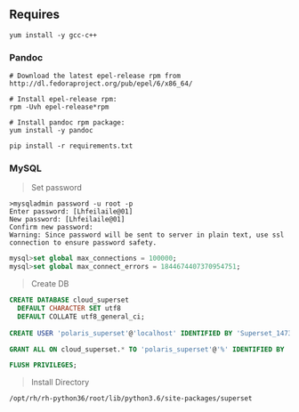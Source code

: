## Requires



```shel
yum install -y gcc-c++ 
```



### Pandoc

```
# Download the latest epel-release rpm from
http://dl.fedoraproject.org/pub/epel/6/x86_64/

# Install epel-release rpm:
rpm -Uvh epel-release*rpm

# Install pandoc rpm package:
yum install -y pandoc
```



```
pip install -r requirements.txt
```



### MySQL

> Set password

```shell
>mysqladmin password -u root -p
Enter password: [Lhfeilaile@01]
New password: [Lhfeilaile@01]
Confirm new password: 
Warning: Since password will be sent to server in plain text, use ssl connection to ensure password safety.
```



```sql
mysql>set global max_connections = 100000;
mysql>set global max_connect_errors = 1844674407370954751;
```



> Create DB 

```sql
CREATE DATABASE cloud_superset
  DEFAULT CHARACTER SET utf8
  DEFAULT COLLATE utf8_general_ci;
  
CREATE USER 'polaris_superset'@'localhost' IDENTIFIED BY 'Superset_1473';

GRANT ALL ON cloud_superset.* TO 'polaris_superset'@'%' IDENTIFIED BY 'Superset_1473';

FLUSH PRIVILEGES;
```





> Install Directory

`/opt/rh/rh-python36/root/lib/python3.6/site-packages/superset`